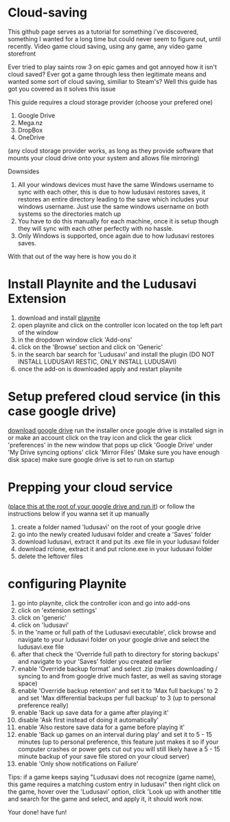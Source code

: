 # Cloud-saving

This github page serves as a tutorial for something i've discovered, something I wanted for a long time but could never seem to figure out, until recently.
Video game cloud saving, using any game, any video game storefront

Ever tried to play saints row 3 on epic games and got annoyed how it isn't cloud saved? 
Ever got a game through less then legitimate means and wanted some sort of cloud saving, similiar to Steam's?
Well this guide has got you covered as it solves this issue

This guide requires a cloud storage provider (choose your prefered one)
1. Google Drive
2. Mega.nz
3. DropBox
4. OneDrive

(any cloud storage provider works, as long as they provide software that mounts your cloud drive onto your system and allows file mirroring)

Downsides
1. All your windows devices must have the same Windows username to sync with each other, this is due to how ludusavi restores saves, it restores an entire directory leading to the save which includes your windows username. Just use the same windows username on both systems so the directories match up
2. You have to do this manually for each machine, once it is setup though they will sync with each other perfectly with no hassle.
3. Only Windows is supported, once again due to how ludusavi restores saves.

With that out of the way here is how you do it

# Install Playnite and the Ludusavi Extension
1. download and install [playnite](https://playnite.link/)
2. open playnite and click on the controller icon located on the top left part of the window
3. in the dropdown window click 'Add-ons'
4. click on the 'Browse' section and click on 'Generic'
5. in the search bar search for 'Ludusavi' and install the plugin (DO NOT INSTALL LUDUSAVI RESTIC, ONLY INSTALL LUDUSAVI)
6. once the add-on is downloaded apply and restart playnite

# Setup prefered cloud service (in this case google drive)
[download google drive](https://www.google.com/drive/download/)
run the installer
once google drive is installed sign in or make an account
click on the tray icon and click the gear
click 'preferences'
in the new window that pops up click 'Google Drive'
under 'My Drive syncing options' click 'Mirror Files' (Make sure you have enough disk space)
make sure google drive is set to run on startup

# Prepping your cloud service 
([place this at the root of your google drive and run it](https://github.com/Smealm/Cloud-saving/blob/main/LudusaviQuickSetup.bat))
or follow the instructions below if you wanna set it up manually
1. create a folder named 'ludusavi' on the root of your google drive
2. go into the newly created ludusavi folder and create a 'Saves' folder
3. download ludusavi, extract it and put its .exe file in your ludusavi folder
4. download rclone, extract it and put rclone.exe in your ludusavi folder
5. delete the leftover files

# configuring Playnite
1. go into playnite, click the controller icon and go into add-ons
2. click on 'extension settings'
3. click on 'generic'
4. click on 'ludusavi'
5. in the 'name or full path of the Ludusavi executable', click browse and navigate to your ludusavi folder on your google drive and select the ludusavi.exe file
6. after that check the 'Override full path to directory for storing backups' and navigate to your 'Saves' folder you created earlier
7. enable 'Override backup format' and select .zip (makes downloading / syncing to and from google drive much faster, as well as saving storage space)
8. enable 'Override backup retention' and set it to 'Max full backups' to 2 and set 'Max differential backups per full backup' to 3 (up to personal preference really)
9. enable 'Back up save data for a game after playing it' 
10. disable 'Ask first instead of doing it automatically'
11. enable 'Also restore save data for a game before playing it'
12. enable 'Back up games on an interval during play' and set it to 5 - 15 minutes (up to personal preference, this feature just makes it so if your computer crashes or power gets cut out you will still likely have a 5 - 15 minute backup of your save file stored on your cloud server)
13. enable 'Only show notifications on Failure'

Tips: if a game keeps saying "Ludusavi does not recognize (game name), this game requires a matching custom entry in ludusavi" then right click on the game, hover over the 'Ludusavi' option, click 'Look up with another title and search for the game and select, and apply it, it should work now.

Your done! have fun!
